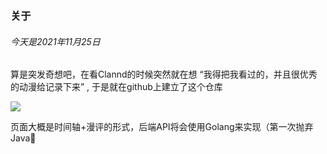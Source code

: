 ### 关于
###### 今天是2021年11月25日
<p>算是突发奇想吧，在看Clannd的时候突然就在想 “我得把我看过的，并且很优秀的动漫给记录下来” , 于是就在github上建立了这个仓库</p>
<img src="https://xiamo.oss-accelerate.aliyuncs.com/xiamo/WordPress/2021/11/20211120092901884.jpg"/>
<p>页面大概是时间轴+漫评的形式，后端API将会使用Golang来实现（第一次抛弃Java👋</p>
